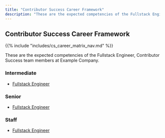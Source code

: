 ```yaml
---
title: "Contributor Success Career Framework"
description: "These are the expected competencies of the Fullstack Engineer, Contributor Success team members at Example Company."
---
```


## Contributor Success Career Framework

{{% include "includes/cs_career_matrix_nav.md" %}}

These are the expected competencies of the Fullstack Engineer, Contributor Success team members at Example Company.

### Intermediate

- [Fullstack Engineer](/handbook/marketing/career-development/contributor-success/intermediate/)

### Senior

- [Fullstack Engineer](/handbook/marketing/career-development/contributor-success/senior/)

### Staff

- [Fullstack Engineer](/handbook/marketing/career-development/contributor-success/staff/)
